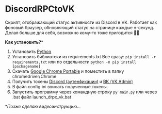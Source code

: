 # DiscordRPCtoVK

Скрипт, отображающий статус активности из Discord в VK.
Работает как фоновый браузер, обновляющий статус на странице каждые n-секунд.
Делал больше для себя, возможно кому-то тоже пригодится 💁‍♂️

**Как установить?***
1. Установить [Python](https://www.python.org/ "Python")
2. Установить библиотеки из requirements.txt
Все сразу:
`pip install -r requirements.txt`
или по отдельности
`python -m pip install [packagename]`
3. Скачать [Google Chrome Portable](https://cloud.mail.ru/public/zhrz/32xGCUDrV "Google Chrome Portable") и поместить в папку chromedriver/Chrome
4. Получить токены [Discord (аутенфикации)](https://discordgid.ru/token/ "Discord (аутенфикации)") и [ВК (VK Admin)](https://vkhost.github.io/ "ВК (VK Admin)")
5. В файл config.ini вписать полученные токены.
6. Запустить программу через командную строку `py main.py` или через .bat файл launch_drpc_vk.bat

**Позже сделаю видеоинструкцию...*